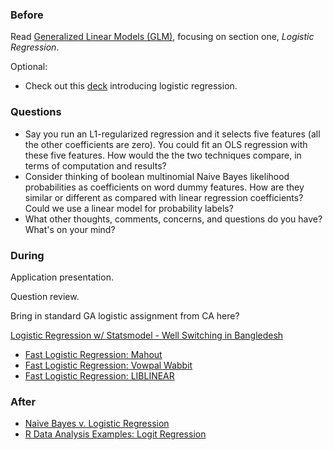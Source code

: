 ### Before

Read [Generalized Linear Models (GLM)](http://www.wright.edu/~thaddeus.tarpey/ES714glm.pdf), focusing on section one, _Logistic Regression_.

Optional:

 * Check out this [deck](http://www.mc.vanderbilt.edu/gcrc/workshop_files/2004-11-12.pdf) introducing logistic regression.


### Questions

 * Say you run an L1-regularized regression and it selects five features (all the other coefficients are zero). You could fit an OLS regression with these five features. How would the the two techniques compare, in terms of computation and results?
 * Consider thinking of boolean multinomial Naive Bayes likelihood probabilities as coefficients on word dummy features. How are they similar or different as compared with linear regression coefficients? Could we use a linear model for probability labels?
 * What other thoughts, comments, concerns, and questions do you have? What's on your mind?


### During

Application presentation.

Question review.

Bring in standard GA logistic assignment from CA here?

[Logistic Regression w/ Statsmodel - Well Switching in Bangledesh](http://nbviewer.ipython.org/github/carljv/Will_it_Python/blob/master/ARM/ch5/arsenic_wells_switching.ipynb)

 * [Fast Logistic Regression: Mahout](https://cwiki.apache.org/MAHOUT/logistic-regression.html)
 * [Fast Logistic Regression: Vowpal Wabbit](https://github.com/JohnLangford/vowpal_wabbit/wiki)
 * [Fast Logistic Regression: LIBLINEAR](http://www.csie.ntu.edu.tw/~cjlin/liblinear/)

### After

 * [Naive Bayes v. Logistic Regression](http://www.cs.cmu.edu/~tom/mlbook/NBayesLogReg.pdf)
 * [R Data Analysis Examples: Logit Regression](http://www.ats.ucla.edu/stat/r/dae/logit.htm)

